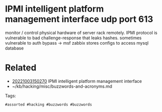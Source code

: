 # IPMI intelligent platform management interface udp port 613
monitor / control physical hardware of server rack remotely.
IPMI protocol is vulnerable to bad challenge-response that leaks hashes.
sometimes vulnerable to auth bypass -> msf
zabbix stores configs to access mysql database

# Related

- [20221003150270](/zet/20221003150270/README.md) IPMI intelligent platform management interface
- ~/kb/hacking/misc/buzzwords-and-acronyms.md

Tags:

    #assorted #hacking #buzzwords #buzzwords
